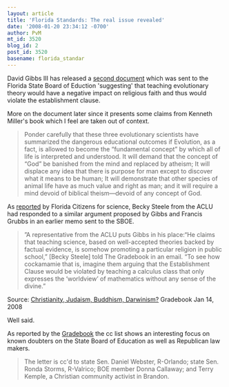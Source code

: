 ```yaml
---
layout: article
title: 'Florida Standards: The real issue revealed'
date: '2008-01-20 23:34:12 -0700'
author: PvM
mt_id: 3520
blog_id: 2
post_id: 3520
basename: florida_standar
---
```

David Gibbs III has released a [second document](http://blogs.tampabay.com/schools/files/second_doe_memo.doc) which was sent to the Florida State Board of Eduction 'suggesting' that teaching evolutionary theory would have a negative impact on religious faith and thus would violate the establishment clause.

More on the document later since it presents some claims from Kenneth Miller's book which I feel are taken out of context.

> Ponder carefully that these three evolutionary scientists have summarized the dangerous educational outcomes if Evolution, as a fact, is allowed to become the “fundamental concept” by which all of life is interpreted and understood. It will demand that the concept of “God” be banished from the mind and replaced by atheism; It will displace any idea that there is purpose for man except to discover what it means to be human; It will demonstrate that other species of animal life have as much value and right as man; and it will require a mind devoid of biblical theism—devoid of any concept of God.

As [reported](http://www.flascience.org/wp/?p=388) by Florida Citizens for science, Becky Steele from the ACLU had responded to a similar argument proposed by Gibbs and Francis Grubbs in an earlier memo sent to the SBOE.

> ”A representative from the ACLU puts Gibbs in his place:“He claims that teaching science, based on well-accepted theories backed by factual evidence, is somehow promoting a particular religion in public school,” \[Becky Steele\] told The Gradebook in an email. “To see how cockamamie that is, imagine them arguing that the Establishment Clause would be violated by teaching a calculus class that only expresses the ‘worldview’ of mathematics without any sense of the divine.”


Source: [Christianity, Judaism, Buddhism, Darwinism?](http://blogs.tampabay.com/schools/2008/01/christianity-ju.html) Gradebook Jan 14, 2008

Well said.

As reported by the [Gradebook](http://blogs.tampabay.com/schools/science_standards/index.html) the cc list shows an interesting focus on known doubters on the State Board of Education as well as Republican law makers.

> The letter is cc'd to state Sen. Daniel Webster, R-Orlando; state Sen. Ronda Storms, R-Valrico; BOE member Donna Callaway; and Terry Kemple, a Christian community activist in Brandon.
